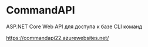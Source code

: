 # CommandAPI
ASP.NET Core Web API для доступа к базе CLI команд 

https://commandapi22.azurewebsites.net/
